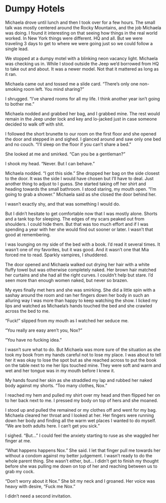 # Dumpy Hotels

Michaela drove until lunch and then I took over for a few hours. The small talk was mostly centered around the Rocky Mountains, and the job Michaela was doing. I found it interesting on that seeing how things in the real world worked. In New York things were different. HQ and all. But we were traveling 3 days to get to where we were going just so we could follow a single lead.

We stopped at a dumpy motel with a blinking neon vacancy light. Michaela was checking us in. While I stood outside the Jeep we’d borrowed from HQ to take out and about. It was a newer model. Not that it mattered as long as it ran.

Michaela came out and tossed me a slide card. “There’s only one non-smoking room left. You mind sharing?”

I shrugged. “I’ve shared rooms for all my life. I think another year isn’t going to bother me.”

Michaela nodded and grabbed her bag, and I grabbed mine. The rest would remain in the Jeep under lock and key and lo-jacked just in case someone decided to walk off with shit.

I followed the short brunette to our room on the first floor and she opened the door and stepped in and sighed. I glanced around and saw only one bed and no couch. “I’ll sleep on the floor if you can’t share a bed.”

She looked at me and smirked. “Can you be a gentleman?”

I shook my head. “Never. But I can behave.”

Michaela nodded. “I got this side.” She dropped her bag on the side closest to the door. It was the side I would have chosen but I’ll have to deal. Just another thing to adjust to I guess. She started taking off her shirt and heading towards the small bathroom. I stood staring, my mouth open. “I’m going to grab a shower.” Michaela said as she closed the door behind her.

I wasn’t exactly shy, and that was something I would do.

But I didn’t hesitate to get comfortable now that I was mostly alone. Shorts and a tank top for sleeping. The edges of my scars peaked out from shoulders. I could hide them. But that was too much effort and if I was spending a year with her she would find out sooner or later. I wasn’t that good at remembering.

I was lounging on my side of the bed with a book. I’d read it several times. It wasn’t one of my favorites, but it was good. And it wasn’t one that Mia forced me to read. Sparkly vampires, I shuddered.

The door opened and Michaela walked out drying her hair with a white fluffy towel but was otherwise completely naked. Her brown hair matched her curtains and she had all the right curves. I couldn’t help but stare. I’d seen more than enough women naked, but never so brazen.

My eyes finally met hers and she was smirking. She did a little spin with a sashay around the room and ran her fingers down her body in such an alluring way I was more than happy to keep watching the show. I licked my lips and watched as Michaela’s hands touched the bed and she crawled across the bed to me.

“Fuck!” slipped from my mouth as I watched her seduce me.

“You really are easy aren’t you, Nox?”

“You have no fucking idea.”

I wasn’t sure what to do. But Michaela was more sure of the situation as she took my book from my hands careful not to lose my place. I was about to tell her it was okay to lose the spot but as she reached across to put the book on the table next to me her lips touched mine. They were soft and warm and wet and her tongue was in my mouth before I knew it.

My hands found her skin as she straddled my lap and rubbed her naked body against my shorts. “Too many clothes, Nox.”

I reached my hem and pulled my shirt over my head and then flipped her on to her back next to me. I pressed my body on top of hers and she moaned.

I stood up and pulled the remained or my clothes off and went for my bag. Michaela cleared her throat and I looked at her. Her fingers were running down her body and finding all the warm wet places I wanted to do myself. “We are both adults here. I can’t get you sick.”

I sighed. “But…” I could feel the anxiety starting to ruse as she waggled her finger at me.

“What happens happens Nox.” She said. I let that finger pull me towards her without a condom against my better judgement. I wasn’t ready to do the whole parent thing. She wasn’t either, but… I didn’t get to finish my thought before she was pulling me down on top of her and reaching between us to grab my cock.

“Don’t worry about it Nox.” She bit my neck and I groaned. Her voice was heavy with desire, “Fuck me Nox.”

I didn’t need a second invitation.



